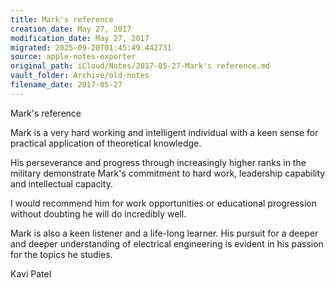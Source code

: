 ```yaml
---
title: Mark's reference
creation_date: May 27, 2017
modification_date: May 27, 2017
migrated: 2025-09-20T01:45:49.442731
source: apple-notes-exporter
original_path: iCloud/Notes/2017-05-27-Mark's reference.md
vault_folder: Archive/old-notes
filename_date: 2017-05-27
---
```



Mark's reference

Mark is a very hard working and intelligent individual with a keen sense for practical application of theoretical knowledge. 

His perseverance and progress through increasingly higher ranks in the military demonstrate Mark's commitment to hard work, leadership capability and intellectual capacity.

I would recommend him for work opportunities or educational progression without doubting he will do incredibly well. 

Mark is also a keen listener and a life-long learner. His pursuit for a deeper and deeper understanding of electrical engineering is evident in his passion for the topics he studies.

Kavi Patel 
